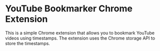 # YouTube Bookmarker Chrome Extension

This is a simple Chrome extension that allows you to bookmark YouTube videos using timestamps. The extension uses the Chrome storage API to store the timestamps.

